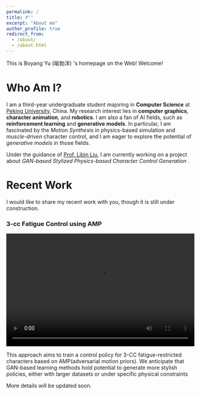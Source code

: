 ```yaml
---
permalink: /
title: #""
excerpt: "About me"
author_profile: true
redirect_from: 
  - /about/
  - /about.html
---
```


This is Boyang Yu (喻勃洋) 's homepage on the Web! Welcome!

Who Am I?
======
I am a third-year undergraduate student majoring in **Computer Science** at [Peking University](https://english.pku.edu.cn/), China. My research interest lies in **computer graphics**, **character animation**, and **robotics**. I am also a fan of AI fields, such as **reinforcement learning** and **generative models**. In particular, I am fascinated by the *Motion Synthesis* in physics-based simulation and *muscle-driven* character control, and I am eager to explore the potential of *generative models* in those fields.

Under the guidance of [Prof. Libin Liu](https://libliu.info/), I am currently working on a project about *GAN-based Stylized Physics-based Character Control Generation* .


Recent Work
======
I would like to share my recent work with you, though it is still under construction.
### 3-cc Fatigue Control using AMP
<video controls width="500" height="300">
  <source src="../images/3_cc_pre.mp4" type="video/mp4">
  Your browser does not support the video tag.
</video>

This approach aims to train a control policy for 3-CC fatigue-restricted characters based on AMP(adversarial motion priors). We anticipate that GAN-based learning methods hold potential to generate more stylish policies, either with larger datasets or under specific physical constraints

More details will be updated soon.

